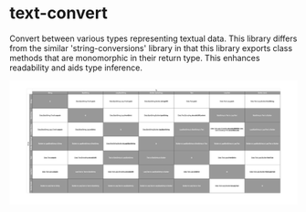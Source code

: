 # text-convert

Convert between various types representing textual data.
This library differs from the similar 'string-conversions' library
in that this library exports class methods that are monomorphic in
their return type. This enhances readability and aids type inference.

![Haskell textual type conversions](haskell-textual-type-conversions.png)
